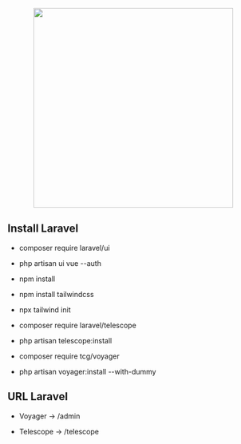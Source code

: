 <p align="center"><img src="https://res.cloudinary.com/dtfbvvkyp/image/upload/v1566331377/laravel-logolockup-cmyk-red.svg" width="400"></p>


## Install Laravel

- composer require laravel/ui

- php artisan ui vue --auth

- npm install

- npm install tailwindcss

- npx tailwind init

- composer require laravel/telescope

- php artisan telescope:install

- composer require tcg/voyager

- php artisan voyager:install --with-dummy



## URL Laravel

- Voyager -> /admin

- Telescope -> /telescope             


